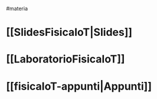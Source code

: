 #materia 
# [[SlidesFisicaIoT|Slides]]

# [[LaboratorioFisicaIoT]]

# [[fisicaIoT-appunti|Appunti]]

